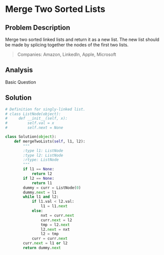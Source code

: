 # Merge Two Sorted Lists

## Problem Description

Merge two sorted linked lists and return it as a new list. The new list should be made by splicing together the nodes of the first two lists.

> Companies: Amazon, LinkedIn, Apple, Microsoft

## Analysis

Basic Question

## Solution

```py
# Definition for singly-linked list.
# class ListNode(object):
#     def __init__(self, x):
#         self.val = x
#         self.next = None

class Solution(object):
    def mergeTwoLists(self, l1, l2):
        """
        :type l1: ListNode
        :type l2: ListNode
        :rtype: ListNode
        """
        if l1 == None:
            return l2
        if l2 == None:
            return l1
        dummy = curr = ListNode(0)
        dummy.next = l1
        while l1 and l2:
            if l1.val < l2.val:
                l1 = l1.next
            else:
                nxt = curr.next
                curr.next = l2
                tmp = l2.next
                l2.next = nxt
                l2 = tmp
            curr = curr.next
        curr.next = l1 or l2
        return dummy.next
```



